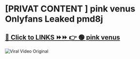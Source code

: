 
 # [PRIVAT CONTENT ] pink venus Onlyfans Leaked pmd8j

## <h2><a href="https://clipsfans.com/pink_venus&ref=git">🔗 Click to LINKS ⏩⏩ 👉 🟢 pink venus </a></h2>

<a href="https://clipsfans.com/pink_venus&ref=git" rel="nofollow" data-target="animated-image.originalLink"><img src="https://i.ibb.co.com/xMMVF88/686577567.gif" alt="Viral Video Original" style="max-width: 100%; display: inline-block;" data-target="animated-image.originalImage"></a>

